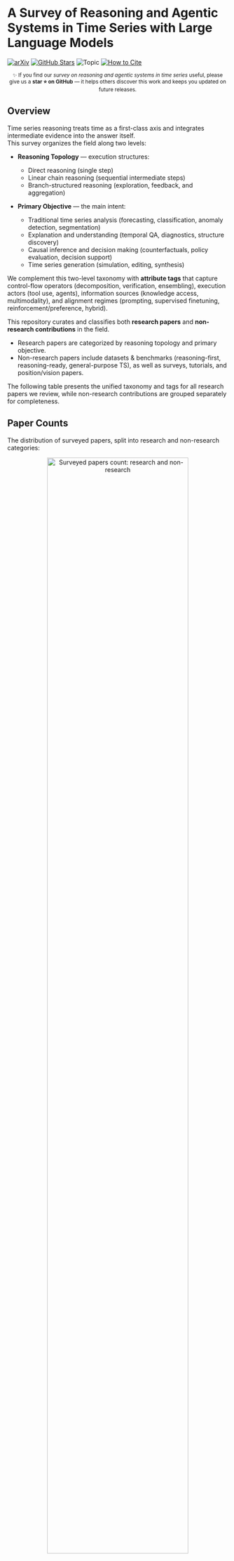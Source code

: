 # A Survey of Reasoning and Agentic Systems in Time Series with Large Language Models

[![arXiv](https://img.shields.io/badge/arXiv-2509.11575-b31b1b.svg)](https://arxiv.org/abs/2509.11575)
[![GitHub Stars](https://img.shields.io/github/stars/blacksnail789521/Time-Series-Reasoning-Survey?style=social)](https://github.com/blacksnail789521/Time-Series-Reasoning-Survey/stargazers)
![Topic](https://img.shields.io/badge/Time%20Series-Reasoning--LLMs-blueviolet)
[![How to Cite](https://img.shields.io/badge/Cite-bibtex-orange)](#citation)

<p align="center"><sub>
✨ If you find our <em>survey on reasoning and agentic systems in time series</em> useful, please give us a <strong>star ⭐ on GitHub</strong> — it helps others discover this work and keeps you updated on future releases.
</sub></p>


## Overview

Time series reasoning treats time as a first-class axis and integrates intermediate evidence into the answer itself.  
This survey organizes the field along two levels:

* **Reasoning Topology** — execution structures:  
  * Direct reasoning (single step)  
  * Linear chain reasoning (sequential intermediate steps)  
  * Branch-structured reasoning (exploration, feedback, and aggregation)  

* **Primary Objective** — the main intent:  
  * Traditional time series analysis (forecasting, classification, anomaly detection, segmentation)  
  * Explanation and understanding (temporal QA, diagnostics, structure discovery)  
  * Causal inference and decision making (counterfactuals, policy evaluation, decision support)  
  * Time series generation (simulation, editing, synthesis)  

We complement this two-level taxonomy with **attribute tags** that capture control-flow operators (decomposition, verification, ensembling), execution actors (tool use, agents), information sources (knowledge access, multimodality), and alignment regimes (prompting, supervised finetuning, reinforcement/preference, hybrid).

This repository curates and classifies both **research papers** and **non-research contributions** in the field.  
- Research papers are categorized by reasoning topology and primary objective.  
- Non-research papers include datasets & benchmarks (reasoning-first, reasoning-ready, general-purpose TS), as well as surveys, tutorials, and position/vision papers.  

The following table presents the unified taxonomy and tags for all research papers we review, while non-research contributions are grouped separately for completeness.

## Paper Counts

The distribution of surveyed papers, split into research and non-research categories:

<p align="center">
  <img src="Figures/papers_counts.png" alt="Surveyed papers count: research and non-research" width="80%">
</p>

## Table of Contents

- [Abbreviations & Value Definitions](#abbreviations--value-definitions)
- [Direct Reasoning](#research-papers-for-direct-reasoning)
- [Linear Chain Reasoning](#research-papers-for-linear-chain-reasoning)
- [Branch-Structured Reasoning](#research-papers-for-branch-structured-reasoning)
- [Non-Research Papers](#non-research-papers)

## Abbreviations & Value Definitions

**Covers:** abbreviations and value definitions for primary objectives, task values, and attribute tags used in the curated research-paper taxonomy tables.  

_Non-research papers are listed without attribute tags._

### Attribute Tag Headers (8 total)
| Full Name                  | Abbreviation |
|---------------------------|--------------|
| Task Decomposition        | T-Dec        |
| Verification and Critique | T-Ver        |
| Ensemble Selection        | T-Ens        |
| Tool Use                  | T-Tool       |
| Knowledge Access          | T-Know       |
| Multimodal Inputs         | T-Multi      |
| Agents                    | T-Agent      |
| LLM Alignment             | T-Align      |

### Primary Objective Values
| Full Name                               | Abbreviation |
|-----------------------------------------|--------------|
| Traditional Time Series Analysis        | Trad. TS Anal. |
| Explanation and Understanding           | Expl. & Und. |
| Causal Inference and Decision Making    | Causal Inf.  |
| Time Series Generation                  | TS Gen.      |

### Task Values
| Full Name                     | Abbreviation |
|------------------------------|--------------|
| Forecasting                  | Forc.        |
| Classification               | Class.       |
| Anomaly Detection            | Anom. Det.   |
| Segmentation                 | Segm.        |
| Multiple Tasks               | Mult. Tasks  |
| Temporal Question Answering  | Temp. QA     |
| Explanatory Diagnostics      | Expl. Diagn. |
| Structure Discovery          | Struct. Disc.|
| Autonomous Policy Learning   | Auto. Policy |
| Advisory Decision Support    | Adv. Dec. Supp. |
| Conditioned Synthesis        | Cond. Synth. |

### Attribute Tag Values (Legend)
| Tag(s)                             | Values / Meaning                                                |
|-----------------------------------|------------------------------------------------------------------|
| T-Dec, T-Ver, T-Ens, T-Tool, T-Know, T-Multi | `✔ = present`, empty = absent                           |
| T-Agent                            | `0 = no agent`, `1 = single agent`, `M = multiple agents`       |
| T-Align                            | `P = Prompting`, `S = Supervised fine-tuning`, `R = Reinforcement/preference alignment`, `H = Hybrid` |



## Research Papers for Direct Reasoning

| &nbsp;&nbsp;&nbsp;&nbsp;&nbsp;&nbsp;&nbsp;&nbsp;&nbsp;&nbsp;&nbsp;&nbsp;&nbsp;&nbsp;&nbsp;&nbsp;&nbsp;&nbsp;&nbsp;&nbsp;&nbsp;&nbsp;&nbsp;&nbsp;&nbsp;&nbsp;&nbsp;&nbsp;&nbsp;&nbsp;&nbsp;&nbsp;&nbsp;&nbsp;&nbsp;&nbsp;&nbsp;&nbsp;&nbsp;&nbsp;Paper&nbsp;&nbsp;&nbsp;&nbsp;&nbsp;&nbsp;&nbsp;&nbsp;&nbsp;&nbsp;&nbsp;&nbsp;&nbsp;&nbsp;&nbsp;&nbsp;&nbsp;&nbsp;&nbsp;&nbsp;&nbsp;&nbsp;&nbsp;&nbsp;&nbsp;&nbsp;&nbsp;&nbsp;&nbsp;&nbsp;&nbsp;&nbsp;&nbsp;&nbsp;&nbsp;&nbsp;&nbsp;&nbsp;&nbsp;&nbsp; | Primary Objective | Task | T-Dec | T-Ver | T-Ens | T-Tool | T-Know | T-Multi | T-Agent | T-Align |
| --- | --- | --- | --- | --- | --- | --- | --- | --- | --- | --- |
| [Large Language Models Are Zero-Shot Time Series Forecasters](https://openreview.net/forum?id=md68e8iZK1) [NeurIPS 2023] | Trad. TS Anal. | Forc. |  |  | ✔ |  |  |  | 0 | P |
| [Context is Key: A Benchmark for Forecasting with Essential   Textual Information](https://arxiv.org/abs/2410.18959) [ICML 2025] | Trad. TS Anal. | Forc. |  |  |  |  |  | ✔ | 0 | P |
| [DP-GPT4MTS: Dual-Prompt Large Language Model for   Textual-Numerical Time Series Forecasting](https://arxiv.org/abs/2508.04239) [arXiv 2025] | Trad. TS Anal. | Forc. |  |  |  |  |  | ✔ | 0 | S |
| [TEMPO: Prompt-based Generative Pre-trained Transformer for   Time Series Forecasting](https://openreview.net/forum?id=YH5w12OUuU) [ICLR 2024] | Trad. TS Anal. | Forc. | ✔ |  |  |  |  | ✔ | 0 | S |
| [Rethinking Time Series Forecasting with LLMs via Nearest   Neighbor Contrastive Learning](https://arxiv.org/abs/2412.04806) [arXiv 2024] | Trad. TS Anal. | Forc. |  |  |  |  |  |  | 0 | S |
| [CMLLM: A Novel Cross-Modal Large Language Model for Wind Power   Forecasting](https://www.sciencedirect.com/science/article/pii/S0196890425001967) [Energy Conversion and   Management 2025] | Trad. TS Anal. | Forc. |  |  |  |  |  |  | 0 | P |
| [Multi-Modal Forecaster: Jointly Predicting Time Series and   Textual Data](https://arxiv.org/abs/2411.06735) [arXiv 2024] | Trad. TS Anal. | Forc. |  |  |  |  |  | ✔ | 0 | S |
| [Time Series Forecasting with LLMs: Understanding and Enhancing   Model Capabilities](https://dl.acm.org/doi/10.1145/3715073.3715083) [SIGKDD Explor. Newsl. 2025] | Trad. TS Anal. | Forc. |  |  |  |  |  |  | 0 | P |
| [Hierarchical Multimodal LLMs with Semantic Space Alignment for   Enhanced Time Series Classification](https://arxiv.org/abs/2410.18686) [arXiv 2024] | Trad. TS Anal. | Class. |  |  |  |  |  | ✔ | 0 | S |
| [Multimodal LLMs for Health Grounded in Individual-Specific   Data](https://doi.org/10.1007/978-3-031-47679-2_7) [Machine Learning for   Multimodal Healthcare Data 2023] | Trad. TS Anal. | Class. |  |  |  |  |  | ✔ | 0 | S |
| [Retrieval-augmented Large Language Models for Financial Time   Series Forecasting](https://arxiv.org/abs/2502.05878) [arXiv 2025] | Trad. TS Anal. | Class. |  |  |  | ✔ | ✔ |  | 0 | S |
| [Can LLMs Understand Time Series Anomalies?](https://openreview.net/forum?id=LGafQ1g2D2) [ICLR 2025] | Trad. TS Anal. | Anom. Det. | ✔ |  |  |  |  | ✔ | 0 | P |
| [MedTsLLM: Leveraging LLMs for Multimodal Medical Time Series   Analysis](https://arxiv.org/abs/2408.07773) [arXiv 2024] | Trad. TS Anal. | Segm. |  |  |  |  |  | ✔ | 0 | P |
| [ChatTime: A Unified Multimodal Time Series Foundation Model   Bridging Numerical and Textual Data](https://doi.org/10.1609/aaai.v39i12.33384) [AAAI 2025] | Trad. TS Anal. | Mult. Tasks |  |  |  |  |  | ✔ | 0 | S |
| [Chat-TS: Enhancing Multi-Modal Reasoning Over Time-Series and   Natural Language Data](https://arxiv.org/abs/2503.10883) [arXiv 2025] | Expl. & Und. | Temp. QA |  |  |  |  |  | ✔ | 0 | S |
| [ChatTS: Aligning Time Series with LLMs via Synthetic Data for   Enhanced Understanding and Reasoning](https://arxiv.org/abs/2412.03104) [VLDB 2025] | Expl. & Und. | Temp. QA |  |  |  |  |  | ✔ | 0 | S |
| [ITFormer: Bridging Time Series and Natural Language for   Multi-Modal QA with Large-Scale Multitask Dataset](https://openreview.net/forum?id=GByP03IitA) [ICML 2025] | Expl. & Und. | Temp. QA |  |  |  |  |  | ✔ | 0 | P |
| [Time-MQA: Time Series Multi-Task Question Answering with   Context Enhancement](https://aclanthology.org/2025.acl-long.1437/) [ACL 2025] | Expl. & Und. | Temp. QA |  |  |  |  |  | ✔ | 0 | S |
| [GEM: Empowering MLLM for Grounded ECG Understanding with Time   Series and Images](https://arxiv.org/abs/2503.06073) [arXiv 2025] | Expl. & Und. | Expl. Diagn. |  |  |  |  |  | ✔ | 0 | S |
| [Time-RA: Towards Time Series Reasoning for Anomaly with LLM   Feedback](https://arxiv.org/abs/2507.15066) [arXiv 2025] | Expl. & Und. | Expl. Diagn. | ✔ | ✔ | ✔ |  |  | ✔ | 0 | S |
| [Momentor: Advancing Video Large Language Model with   Fine-Grained Temporal Reasoning](https://arxiv.org/abs/2402.11435) [ICML 2024] | Expl. & Und. | Expl. Diagn. |  |  |  |  |  | ✔ | 0 | P |
| [RealTCD: Temporal Causal Discovery from Interventional Data   with Large Language Model](https://doi.org/10.1145/3627673.3680042) [CIKM 2024] | Expl. & Und. | Struct. Disc. |  |  |  |  |  |  | 0 | P |
| [GG-LLM: Geometrically Grounding Large Language Models for   Zero-shot Human Activity Forecasting in Human-Aware Task Planning](https://doi.org/10.1109/ICRA57147.2024.10611090) [ICRA 2024] | Causal Inf. | Auto. Policy |  |  |  |  |  |  | 0 | P |

## Research Papers for Linear Chain Reasoning

| &nbsp;&nbsp;&nbsp;&nbsp;&nbsp;&nbsp;&nbsp;&nbsp;&nbsp;&nbsp;&nbsp;&nbsp;&nbsp;&nbsp;&nbsp;&nbsp;&nbsp;&nbsp;&nbsp;&nbsp;&nbsp;&nbsp;&nbsp;&nbsp;&nbsp;&nbsp;&nbsp;&nbsp;&nbsp;&nbsp;&nbsp;&nbsp;&nbsp;&nbsp;&nbsp;&nbsp;&nbsp;&nbsp;&nbsp;&nbsp;Paper&nbsp;&nbsp;&nbsp;&nbsp;&nbsp;&nbsp;&nbsp;&nbsp;&nbsp;&nbsp;&nbsp;&nbsp;&nbsp;&nbsp;&nbsp;&nbsp;&nbsp;&nbsp;&nbsp;&nbsp;&nbsp;&nbsp;&nbsp;&nbsp;&nbsp;&nbsp;&nbsp;&nbsp;&nbsp;&nbsp;&nbsp;&nbsp;&nbsp;&nbsp;&nbsp;&nbsp;&nbsp;&nbsp;&nbsp;&nbsp; | Primary Objective | Task | T-Dec | T-Ver | T-Ens | T-Tool | T-Know | T-Multi | T-Agent | T-Align |
| --- | --- | --- | --- | --- | --- | --- | --- | --- | --- | --- |
| [Can Slow-thinking LLMs Reason Over Time? Empirical Studies in   Time Series Forecasting](https://arxiv.org/abs/2505.24511) [arXiv 2025] | Trad. TS Anal. | Forc. | ✔ | ✔ |  |  |  | ✔ | 0 | P |
| [Retrieval Augmented Time Series Forecasting](https://arxiv.org/abs/2411.08249) [arXiv 2024] | Trad. TS Anal. | Forc. |  |  |  | ✔ | ✔ |  | 0 | S |
| [TimeRAG: Boosting LLM Time Series Forecasting via   Retrieval-Augmented Generation](https://arxiv.org/abs/2412.16643) [arXiv 2024] | Trad. TS Anal. | Forc. |  |  |  | ✔ | ✔ |  | 0 | P |
| [Time Series Forecasting as Reasoning: A Slow-Thinking Approach   with Reinforced LLMs](https://arxiv.org/abs/2506.10630) [arXiv 2025] | Trad. TS Anal. | Forc. | ✔ |  |  |  |  |  | 0 | H |
| [Temporal Data Meets LLM - Explainable Financial Time Series   Forecasting](https://arxiv.org/abs/2306.11025) [arXiv 2023] | Trad. TS Anal. | Forc. | ✔ |  |  | ✔ | ✔ | ✔ | 0 | S |
| [TableTime: Reformulating Time Series Classification as   Training-Free Table Understanding with Large Language Models](https://arxiv.org/abs/2411.15737) [arXiv 2024] | Trad. TS Anal. | Class. | ✔ |  | ✔ | ✔ |  |  | 0 | P |
| [A Picture is Worth A Thousand Numbers: Enabling LLMs Reason   about Time Series via Visualization](https://aclanthology.org/2025.naacl-long.383/) [NAACL 2025] | Trad. TS Anal. | Class. | ✔ |  |  |  |  | ✔ | 0 | P |
| [ZARA: Zero-shot Motion Time-Series Analysis via Knowledge and   Retrieval Driven LLM Agents](https://arxiv.org/abs/2508.04038) [arXiv 2025] | Trad. TS Anal. | Class. | ✔ |  |  | ✔ | ✔ |  | M | P |
| [TimeMaster: Training Time-Series Multimodal LLMs to Reason via   Reinforcement Learning](https://arxiv.org/abs/2506.13705) [arXiv 2025] | Trad. TS Anal. | Class. | ✔ | ✔ |  | ✔ |  | ✔ | 0 | H |
| [Towards Time-Series Reasoning with LLMs](https://openreview.net/forum?id=W0UTR3LLwj) [NeurIPS Workshop on Time   Series in the Age of Large Models 2024] | Trad. TS Anal. | Class. | ✔ |  |  |  |  | ✔ | 0 | S |
| [REALM: RAG-Driven Enhancement of Multimodal Electronic Health   Records Analysis via Large Language Models](https://arxiv.org/abs/2402.07016) [arXiv 2024] | Trad. TS Anal. | Class. | ✔ | ✔ |  | ✔ | ✔ | ✔ | 0 | P |
| [Harnessing Vision-Language Models for Time Series Anomaly   Detection](https://arxiv.org/abs/2506.06836) [arXiv 2025] | Trad. TS Anal. | Anom. Det. | ✔ | ✔ |  |  |  | ✔ | 0 | P |
| [Large Language Models can Deliver Accurate and Interpretable   Time Series Anomaly Detection](https://doi.org/10.1145/3711896.3737239) [KDD 2025] | Trad. TS Anal. | Anom. Det. | ✔ | ✔ |  | ✔ | ✔ |  | 0 | P |
| [Can LLMs Serve As Time Series Anomaly Detectors?](https://arxiv.org/abs/2408.03475) [arXiv 2024] | Trad. TS Anal. | Anom. Det. | ✔ |  |  |  |  |  | 0 | S |
| [Large language models can be zero-shot anomaly detectors for   time series?](https://arxiv.org/abs/2405.14755) [DSAA 2024] | Trad. TS Anal. | Anom. Det. |  |  | ✔ |  |  |  | 0 | P |
| [Large-model-based smart agent for time series anomaly   detection in power systems](https://www.sciencedirect.com/science/article/pii/S0957417425025345) [Expert Systems with   Applications 2025] | Trad. TS Anal. | Anom. Det. |  | ✔ |  |  |  |  | 1 | P |
| [LEMAD: LLM-Empowered Multi-Agent System for Anomaly Detection   in Power Grid Services](https://www.mdpi.com/2079-9292/14/15/3008) [Electronics 2025] | Trad. TS Anal. | Anom. Det. | ✔ |  |  |  |  | ✔ | M | P |
| [A Time Series Multitask Framework Integrating a Large Language   Model, Pre-Trained Time Series Model, and Knowledge Graph](https://arxiv.org/abs/2503.07682) [arXiv 2025] | Trad. TS Anal. | Mult. Tasks |  |  |  | ✔ | ✔ | ✔ | 0 | P |
| [Agentic Retrieval-Augmented Generation for Time Series   Analysis](https://arxiv.org/abs/2408.14484) [arXiv 2024] | Trad. TS Anal. | Mult. Tasks |  |  |  | ✔ | ✔ |  | M | H |
| [Inferring Events from Time Series using Language Models](https://arxiv.org/abs/2503.14190) [arXiv 2025] | Expl. & Und. | Temp. QA | ✔ |  |  |  |  | ✔ | 0 | H |
| [Large Language Models Can Learn Temporal Reasoning](https://aclanthology.org/2024.acl-long.563/) [ACL 2024] | Expl. & Und. | Temp. QA | ✔ | ✔ |  |  |  |  | 0 | S |
| [TempoGPT: Enhancing Time Series Reasoning via Quantizing   Embedding](https://arxiv.org/abs/2501.07335) [arXiv 2025] | Expl. & Und. | Expl. Diagn. | ✔ |  |  |  |  | ✔ | 0 | S |
| [Time Series Language Model for Descriptive Caption Generation](https://arxiv.org/abs/2501.01832) [arXiv 2025] | Expl. & Und. | Expl. Diagn. |  |  | ✔ | ✔ |  | ✔ | 0 | S |
| [Visual Analysis of Time Series Data for Multi-Agent Systems   Driven by Large Language Models](https://doi.org/10.1145/3712335.3712410) [SPCNC 2024] | Expl. & Und. | Expl. Diagn. | ✔ |  |  | ✔ | ✔ | ✔ | M | P |
| [A Multimodal Foundation Agent for Financial Trading:   Tool-Augmented, Diversified, and Generalist](https://doi.org/10.1145/3637528.3671801) [KDD 2024] | Causal Inf. | Auto. Policy | ✔ | ✔ |  | ✔ | ✔ | ✔ | 1 | P |
| [FINMEM: A Performance-Enhanced LLM Trading Agent with Layered   Memory and Character Design](https://openreview.net/forum?id=sstfVOwbiG) [ICLR Workshop on Large   Language Model (LLM) Agents 2024] | Causal Inf. | Auto. Policy | ✔ | ✔ |  | ✔ | ✔ | ✔ | 1 | P |
| [Open-TI: Open Traffic Intelligence with Augmented Language   Model](https://arxiv.org/abs/2401.00211) [International Journal of   Machine Learning and Cybernetics 2024] | Causal Inf. | Auto. Policy | ✔ |  |  | ✔ |  |  | M | P |
| [SocioDojo: Building Lifelong Analytical Agents with Real-world   Text and Time Series](https://openreview.net/forum?id=s9z0HzWJJp) [ICLR 2024] | Causal Inf. | Adv. Dec. Supp. | ✔ | ✔ |  | ✔ | ✔ | ✔ | M | P |
| [GenG: An LLM-based Generic Time Series Data Generation   Approach for Edge Intelligence via Cross-domain Collaboration](https://doi.org/10.1109/INFOCOMWKSHPS61880.2024.10620716) [INFOCOM Wksps 2024] | TS Gen. | Cond. Synth. | ✔ |  |  |  |  | ✔ | 0 | S |
| [Using Gen AI Agents With GAE And VAE To Enhance Resilience Of   Us Markets](https://ssrn.com/abstract=5123068) [SSRN 2025] | TS Gen. | Cond. Synth. |  | ✔ |  | ✔ | ✔ |  | 0 | P |


## Research Papers for Branch-Structured Reasoning

| &nbsp;&nbsp;&nbsp;&nbsp;&nbsp;&nbsp;&nbsp;&nbsp;&nbsp;&nbsp;&nbsp;&nbsp;&nbsp;&nbsp;&nbsp;&nbsp;&nbsp;&nbsp;&nbsp;&nbsp;&nbsp;&nbsp;&nbsp;&nbsp;&nbsp;&nbsp;&nbsp;&nbsp;&nbsp;&nbsp;&nbsp;&nbsp;&nbsp;&nbsp;&nbsp;&nbsp;&nbsp;&nbsp;&nbsp;&nbsp;Paper&nbsp;&nbsp;&nbsp;&nbsp;&nbsp;&nbsp;&nbsp;&nbsp;&nbsp;&nbsp;&nbsp;&nbsp;&nbsp;&nbsp;&nbsp;&nbsp;&nbsp;&nbsp;&nbsp;&nbsp;&nbsp;&nbsp;&nbsp;&nbsp;&nbsp;&nbsp;&nbsp;&nbsp;&nbsp;&nbsp;&nbsp;&nbsp;&nbsp;&nbsp;&nbsp;&nbsp;&nbsp;&nbsp;&nbsp;&nbsp; | Primary Objective | Task | T-Dec | T-Ver | T-Ens | T-Tool | T-Know | T-Multi | T-Agent | T-Align |
| --- | --- | --- | --- | --- | --- | --- | --- | --- | --- | --- |
| [Can Competition Enhance the Proficiency of Agents Powered by   Large Language Models in the Realm of News-driven Time Series Forecasting?](https://arxiv.org/abs/2504.10210) [arXiv 2025] | Trad. TS Anal. | Forc. | ✔ | ✔ | ✔ | ✔ | ✔ | ✔ | M | S |
| [From News to Forecast: Integrating Event Analysis in LLM-Based   Time Series Forecasting with Reflection](https://openreview.net/forum?id=tj8nsfxi5r) [NeurIPS 2024] | Trad. TS Anal. | Forc. | ✔ | ✔ |  |  | ✔ | ✔ | M | S |
| [Context-Aware Probabilistic Modeling with LLM for Multimodal   Time Series Forecasting](https://arxiv.org/abs/2505.10774) [arXiv 2025] | Trad. TS Anal. | Forc. |  |  | ✔ |  |  | ✔ | 0 | P |
| [Empowering Time Series Forecasting with LLM-Agents](https://arxiv.org/abs/2508.04231) [arXiv 2025] | Trad. TS Anal. | Forc. | ✔ | ✔ |  | ✔ | ✔ |  | 1 | P |
| [CoLLM: Industrial Large-Small Model Collaboration with Fuzzy   Decision-making Agent and Self-Reflection](https://doi.org/10.1109/TFUZZ.2025.3594229) [IEEE Transactions on Fuzzy   Systems 2025] | Trad. TS Anal. | Forc. |  | ✔ | ✔ |  |  |  | 0 | S |
| [Explainable Multi-modal Time Series Prediction with   LLM-in-the-Loop](https://arxiv.org/abs/2503.01013) [arXiv 2025] | Trad. TS Anal. | Forc. | ✔ | ✔ | ✔ |  |  | ✔ | M | P |
| [Enhancing LLM Reasoning for Time Series Classification by   Tailored Thinking and Fused Decision](https://arxiv.org/abs/2506.00807) [arXiv 2025] | Trad. TS Anal. | Class. | ✔ | ✔ |  | ✔ |  |  | 0 | P |
| [ColaCare: Enhancing Electronic Health Record Modeling through   Large Language Model-Driven Multi-Agent Collaboration](https://doi.org/10.1145/3696410.3714877) [WWW 2025] | Trad. TS Anal. | Class. | ✔ | ✔ |  | ✔ | ✔ | ✔ | M | P |
| [TimeCAP: Learning to Contextualize, Augment, and Predict Time   Series Events with Large Language Model Agents](https://doi.org/10.1609/aaai.v39i17.33989) [AAAI 2025] | Trad. TS Anal. | Class. | ✔ |  | ✔ | ✔ | ✔ | ✔ | M | P |
| [AD-AGENT: A Multi-agent Framework for End-to-end Anomaly   Detection](https://arxiv.org/abs/2505.12594) [arXiv 2025] | Trad. TS Anal. | Anom. Det. | ✔ | ✔ |  | ✔ | ✔ |  | M | P |
| [ARGOS: Agentic Time-Series Anomaly Detection with Autonomous   Rule Generation via Large Language Models](https://arxiv.org/abs/2501.14170) [arXiv 2025] | Trad. TS Anal. | Anom. Det. | ✔ | ✔ | ✔ |  |  |  | 0 | P |
| [See it, Think it, Sorted: Large Multimodal Models are Few-shot   Time Series Anomaly Analyzers](https://arxiv.org/abs/2411.02465) [arXiv 2024] | Trad. TS Anal. | Anom. Det. | ✔ | ✔ | ✔ |  |  | ✔ | 0 | P |
| [LLM-TSFD: An industrial time series human-in-the-loop fault   diagnosis method based on a large language model](https://doi.org/10.1016/j.eswa.2024.125861) [Expert Systems with   Applications 2025] | Trad. TS Anal. | Anom. Det. | ✔ | ✔ |  | ✔ | ✔ |  | 1 | P |
| [Domain-Oriented Time Series Inference Agents for Reasoning and   Automated Analysis](https://arxiv.org/abs/2410.04047) [arXiv 2025] | Trad. TS Anal. | Mult. Tasks | ✔ | ✔ |  | ✔ | ✔ |  | 1 | P |
| [MERIT: Multi-Agent Collaboration for Unsupervised Time Series   Representation Learning](https://aclanthology.org/2025.findings-acl.1231/) [ACL 2025] | Trad. TS Anal. | Mult. Tasks | ✔ | ✔ |  | ✔ | ✔ |  | M | P |
| [Decoding Time Series with LLMs: A Multi-Agent Framework for   Cross-Domain Annotation](https://arxiv.org/abs/2410.17462) [arXiv 2024] | Expl. & Und. | Expl. Diagn. | ✔ | ✔ |  |  |  | ✔ | M | P |
| [AgentFM: Role-Aware Failure Management for Distributed   Databases with LLM-Driven Multi-Agents](https://doi.org/10.1145/3696630.3728492) [FSE 2025] | Expl. & Und. | Expl. Diagn. | ✔ |  |  | ✔ | ✔ | ✔ | M | P |
| [ElliottAgents: A Natural Language-Driven Multi-Agent System   for Stock Market Analysis and Prediction](https://aclanthology.org/2024.paclic-1.91/) [PACLIC 2024] | Expl. & Und. | Expl. Diagn. | ✔ | ✔ |  | ✔ | ✔ |  | M | P |
| [Can Large Language Models Adequately Perform Symbolic   Reasoning Over Time Series?](https://arxiv.org/abs/2508.03963) [arXiv 2025] | Expl. & Und. | Struct. Disc. | ✔ | ✔ | ✔ | ✔ |  | ✔ | 0 | P |
| [FinArena: A Human-Agent Collaboration Framework for Financial   Market Analysis and Forecasting](https://arxiv.org/abs/2503.02692) [arXiv 2025] | Causal Inf. | Auto. Policy | ✔ | ✔ |  | ✔ | ✔ | ✔ | M | P |
| [FinCon: A Synthesized LLM Multi-Agent System with Conceptual   Verbal Reinforcement for Enhanced Financial Decision Making](https://openreview.net/forum?id=dG1HwKMYbC) [NeurIPS 2024] | Causal Inf. | Auto. Policy | ✔ | ✔ |  | ✔ | ✔ | ✔ | M | P |
| [TradingAgents: Multi-Agents LLM Financial Trading Framework](https://openreview.net/forum?id=4QPrXwMQt1) [AAA Workshop on Multi-Agent AI   in the Real World 2025] | Causal Inf. | Auto. Policy | ✔ | ✔ |  | ✔ | ✔ | ✔ | M | P |
| [BRIDGE: Bootstrapping Text to Control Time-Series Generation   via Multi-Agent Iterative Optimization and Diffusion Modeling](https://openreview.net/forum?id=uRD6wkqulN) [ICML 2025] | TS Gen. | Cond. Synth. | ✔ | ✔ |  | ✔ | ✔ | ✔ | M | P |


## Non-Research Papers

| &nbsp;&nbsp;&nbsp;&nbsp;&nbsp;&nbsp;&nbsp;&nbsp;&nbsp;&nbsp;&nbsp;&nbsp;&nbsp;&nbsp;&nbsp;&nbsp;&nbsp;&nbsp;&nbsp;&nbsp;&nbsp;&nbsp;&nbsp;&nbsp;&nbsp;&nbsp;&nbsp;&nbsp;&nbsp;&nbsp;&nbsp;&nbsp;&nbsp;&nbsp;&nbsp;&nbsp;&nbsp;&nbsp;&nbsp;&nbsp;Paper&nbsp;&nbsp;&nbsp;&nbsp;&nbsp;&nbsp;&nbsp;&nbsp;&nbsp;&nbsp;&nbsp;&nbsp;&nbsp;&nbsp;&nbsp;&nbsp;&nbsp;&nbsp;&nbsp;&nbsp;&nbsp;&nbsp;&nbsp;&nbsp;&nbsp;&nbsp;&nbsp;&nbsp;&nbsp;&nbsp;&nbsp;&nbsp;&nbsp;&nbsp;&nbsp;&nbsp;&nbsp;&nbsp;&nbsp;&nbsp; | Type |
| --- | --- |
| [Evaluating Large Language Models on Time Series Feature   Understanding: A Comprehensive Taxonomy and Benchmark](https://aclanthology.org/2024.emnlp-main.1204/) [EMNLP 2024] | Reasoning-First Benchmarks |
| [Implicit Reasoning in Deep Time Series Forecasting](https://openreview.net/forum?id=PFZiJwX9j5) [NeurIPS Workshop on Time   Series in the Age of Large Models 2024] | Reasoning-First Benchmarks |
| [Investigating Compositional Reasoning in Time Series   Foundation Models](https://arxiv.org/abs/2502.06037) [arXiv 2025] | Reasoning-First Benchmarks |
| [Evaluating System 1 vs. 2 Reasoning Approaches for Zero-Shot   Time Series Forecasting: A Benchmark and Insights](https://arxiv.org/abs/2503.01895) [arXiv 2025] | Reasoning-First Benchmarks |
| [MTBench: A Multimodal Time Series Benchmark for Temporal   Reasoning and Question Answering](https://arxiv.org/abs/2503.16858) [arXiv 2025] | Reasoning-First Benchmarks |
| [Time-MQA: Time Series Multi-Task Question Answering with   Context Enhancement](https://aclanthology.org/2025.acl-long.1437/) [ACL 2025] | Reasoning-First Benchmarks |
| [PUB: Plot Understanding Benchmark and Dataset for Evaluating   Large Language Models on Synthetic Visual Data Interpretation](https://arxiv.org/abs/2409.02617) [arXiv 2024] | Reasoning-First Benchmarks |
| [Context is Key: A Benchmark for Forecasting with Essential   Textual Information](https://arxiv.org/abs/2410.18959) [ICML 2025] | Reasoning-First Benchmarks |
| [TimeSeriesGym: A Scalable Benchmark for (Time Series) Machine   Learning Engineering Agents](https://arxiv.org/abs/2505.13291) [arXiv 2025] | Reasoning-First Benchmarks |
| [SocioDojo: Building Lifelong Analytical Agents with Real-world   Text and Time Series](https://openreview.net/forum?id=s9z0HzWJJp) [ICLR 2024] | Reasoning-First Benchmarks |
| [Inferring Events from Time Series using Language Models](https://arxiv.org/abs/2503.14190) [arXiv 2025] | Reasoning-First Benchmarks |
| [Intervention-Aware Forecasting: Breaking Historical Limits   from a System Perspective](https://arxiv.org/abs/2405.13522) [arXiv 2024] | Reasoning-First Benchmarks |
| [ITFormer: Bridging Time Series and Natural Language for   Multi-Modal QA with Large-Scale Multitask Dataset](https://openreview.net/forum?id=GByP03IitA) [ICML 2025] | Reasoning-First Benchmarks |
| [GEM: Empowering MLLM for Grounded ECG Understanding with Time   Series and Images](https://arxiv.org/abs/2503.06073) [arXiv 2025] | Reasoning-Ready Benchmarks |
| [See it, Think it, Sorted: Large Multimodal Models are Few-shot   Time Series Anomaly Analyzers](https://arxiv.org/abs/2411.02465) [arXiv 2024] | Reasoning-Ready Benchmarks |
| [GPT4MTS: Prompt-Based Large Language Model for Multimodal   Time-Series Forecasting](https://ojs.aaai.org/index.php/AAAI/article/view/30383) [AAAI 2024] | Reasoning-Ready Benchmarks |
| [Multi-Modal Forecaster: Jointly Predicting Time Series and   Textual Data](https://arxiv.org/abs/2411.06735) [arXiv 2024] | Reasoning-Ready Benchmarks |
| [Retrieval-augmented Large Language Models for Financial Time   Series Forecasting](https://arxiv.org/abs/2502.05878) [arXiv 2025] | Reasoning-Ready Benchmarks |
| [TEMPO: Prompt-based Generative Pre-trained Transformer for   Time Series Forecasting](https://openreview.net/forum?id=YH5w12OUuU) [ICLR 2024] | Reasoning-Ready Benchmarks |
| [Time Travel is Cheating: Going Live with DeepFund for   Real-Time Fund Investment Benchmarking](https://arxiv.org/abs/2505.11065) [arXiv 2025] | Reasoning-Ready Benchmarks |
| [Momentor: Advancing Video Large Language Model with   Fine-Grained Temporal Reasoning](https://arxiv.org/abs/2402.11435) [ICML 2024] | Reasoning-Ready Benchmarks |
| [MoTime: A Dataset Suite for Multimodal Time Series Forecasting](https://arxiv.org/abs/2505.15072) [arXiv 2025] | Reasoning-Ready Benchmarks |
| [Time-IMM: A Dataset and Benchmark for Irregular Multimodal   Multivariate Time Series](https://arxiv.org/abs/2506.10412) [arXiv 2025] | Reasoning-Ready Benchmarks |
| [Time-MMD: Multi-Domain Multimodal Dataset for Time Series   Analysis](https://openreview.net/forum?id=fuD0h4R1IL) [NeurIPS 2024] | Reasoning-Ready Benchmarks |
| [TSFM-Bench: A Comprehensive and Unified Benchmark of   Foundation Models for Time Series Forecasting](https://doi.org/10.1145/3711896.3737442) [KDD 2025] | Reasoning-Ready Benchmarks |
| [Well Googled is Half Done: Multimodal Forecasting of New   Fashion Product Sales with Image-based Google Trends](https://arxiv.org/abs/2109.09824) [Journal of Forecasting 2024] | Reasoning-Ready Benchmarks |
| [Time-RA: Towards Time Series Reasoning for Anomaly with LLM   Feedback](https://arxiv.org/abs/2507.15066) [arXiv 2025] | Reasoning-Ready Benchmarks |
| [A Picture is Worth A Thousand Numbers: Enabling LLMs Reason   about Time Series via Visualization](https://aclanthology.org/2025.naacl-long.383/) [NAACL 2025] | General-Purpose Time Series Benchmarks |
| [Are Language Models Actually Useful for Time Series   Forecasting?](https://openreview.net/forum?id=DV15UbHCY1) [NeurIPS 2024] | General-Purpose Time Series Benchmarks |
| [Can Large Language Models Adequately Perform Symbolic   Reasoning Over Time Series?](https://arxiv.org/abs/2508.03963) [arXiv 2025] | General-Purpose Time Series Benchmarks |
| [Can LLMs Understand Time Series Anomalies?](https://openreview.net/forum?id=LGafQ1g2D2) [ICLR 2025] | General-Purpose Time Series Benchmarks |
| [Can Multimodal LLMs Perform Time Series Anomaly Detection?](https://arxiv.org/abs/2502.17812) [arXiv 2025] | General-Purpose Time Series Benchmarks |
| [TimeSeriesExam: A Time Series Understanding Exam](https://openreview.net/forum?id=oXRX7ABgLz) [NeurIPS Workshop on Time   Series in the Age of Large Models 2024] | General-Purpose Time Series Benchmarks |
| [Can LLMs Serve As Time Series Anomaly Detectors?](https://arxiv.org/abs/2408.03475) [arXiv 2024] | General-Purpose Time Series Benchmarks |
| [Language Models Still Struggle to Zero-shot Reason about Time   Series](https://aclanthology.org/2024.findings-emnlp.201/) [EMNLP 2024] | General-Purpose Time Series Benchmarks |
| [Chat-TS: Enhancing Multi-Modal Reasoning Over Time-Series and   Natural Language Data](https://arxiv.org/abs/2503.10883) [arXiv 2025] | General-Purpose Time Series Benchmarks |
| [ChatTS: Aligning Time Series with LLMs via Synthetic Data for   Enhanced Understanding and Reasoning](https://arxiv.org/abs/2412.03104) [VLDB 2025] | General-Purpose Time Series Benchmarks |
| [Domain-Oriented Time Series Inference Agents for Reasoning and   Automated Analysis](https://arxiv.org/abs/2410.04047) [arXiv 2025] | General-Purpose Time Series Benchmarks |
| [FinBen: An Holistic Financial Benchmark for Large Language   Models](https://openreview.net/forum?id=loDHZstVP6) [NeurIPS 2024] | General-Purpose Time Series Benchmarks |
| [FinTSB: A Comprehensive and Practical Benchmark for Financial   Time Series Forecasting](https://arxiv.org/abs/2502.18834) [arXiv 2025] | General-Purpose Time Series Benchmarks |
| [Foundation Models for Time Series Analysis: A Tutorial and   Survey](https://doi.org/10.1145/3637528.3671451) [KDD 2024] | Surveys and Tutorials |
| [Large Language Models for Forecasting and Anomaly Detection: A   Systematic Literature Review](https://arxiv.org/abs/2402.10350) [arXiv 2024] | Surveys and Tutorials |
| [Empowering Time Series Analysis with Synthetic Data: A Survey   and Outlook in the Era of Foundation Models](https://arxiv.org/abs/2503.11411) [arXiv 2025] | Surveys and Tutorials |
| [Integrating Artificial Intelligence Agents with the Internet   of Things for Enhanced Environmental Monitoring: Applications in Water   Quality and Climate Data](https://www.mdpi.com/2079-9292/14/4/696) [Electronics 2025] | Surveys and Tutorials |
| [LLMs Meet Cross-Modal Time Series Analytics: Overview and   Directions](https://arxiv.org/abs/2507.10620) [arXiv 2025] | Surveys and Tutorials |
| [Are Language Models Actually Useful for Time Series   Forecasting?](https://openreview.net/forum?id=DV15UbHCY1) [NeurIPS 2024] | Position and Vision Papers |
| [Context parroting: A simple but tough-to-beat baseline for   foundation models in scientific machine learning](https://arxiv.org/abs/2505.11349) [arXiv 2025] | Position and Vision Papers |
| [Position: Empowering Time Series Reasoning with Multimodal   LLMs](https://arxiv.org/abs/2502.01477) [arXiv 2025] | Position and Vision Papers |
| [Position: What Can Large Language Models Tell Us about Time   Series Analysis](https://arxiv.org/abs/2402.02713) [ICML 2024] | Position and Vision Papers |

## How to Contribute

We welcome contributions to keep this table updated. Please follow these steps:

1) Decide **Research vs. Non-Research**
   - **Research** = new methods/analyses with experiments (papers with tasks, tags, etc.).
   - **Non-Research** = datasets/benchmarks, surveys/tutorials, position/vision papers.

2) If **Research**:
   - **Pick exactly one _Reasoning Topology_** and add the paper to that table:
     - Direct Reasoning → [Research Papers for Direct Reasoning](#research-papers-for-direct-reasoning)
     - Linear Chain Reasoning → [Research Papers for Linear Chain Reasoning](#research-papers-for-linear-chain-reasoning)
     - Branch-Structured Reasoning → [Research Papers for Branch-Structured Reasoning](#research-papers-for-branch-structured-reasoning)
   - **Fill columns**: Primary Objective, Task, and attribute tags  
     (`T-Dec`, `T-Ver`, `T-Ens`, `T-Tool`, `T-Know`, `T-Multi`, `T-Agent` ∈ {0,1,M}, `T-Align` ∈ {P,S,R,H}).
   - **One objective + one topology only.** Keep tags consistent with the legends.

3) If **Non-Research**:
   - Add the paper under **Non-Research Papers** in the correct subgroup:
     - Reasoning-First Benchmarks
     - Reasoning-Ready Benchmarks
     - General-Purpose Time Series Benchmarks
     - Surveys and Tutorials
     - Position and Vision Papers
   - **No attribute tags** for non-research entries.

4) Formatting rules
   - Use the exact row format already in the tables:
     ```
     | [Paper Title](link) [Venue/Year] | <Type or columns per table> |
     ```
   - Keep venue/year brackets (e.g., `[NeurIPS 2024]`, `[arXiv 2025]`).
   - Place new rows in **chronological order (newest first)** within each subgroup/table.

5) Open a PR
   - Title: `Add <Paper Short Title> (<Year>)`
   - In the PR body, state:
     - Research vs. non-research
     - Chosen reasoning topology (if research)
     - Primary objective, task, and tags you set
     - Any notes (e.g., multimodal inputs, tools used)


## Citation

If you find this resource useful, please cite our survey.
```bibtex
@misc{chang2025surveyreasoningagenticsystems,
      title={A Survey of Reasoning and Agentic Systems in Time Series with Large Language Models}, 
      author={Ching Chang and Yidan Shi and Defu Cao and Wei Yang and Jeehyun Hwang and Haixin Wang and Jiacheng Pang and Wei Wang and Yan Liu and Wen-Chih Peng and Tien-Fu Chen},
      year={2025},
      eprint={2509.11575},
      archivePrefix={arXiv},
      primaryClass={cs.AI},
      url={https://arxiv.org/abs/2509.11575}, 
}